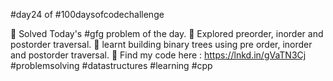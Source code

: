 #day24 of #100daysofcodechallenge

🎯 Solved Today's #gfg problem of the day.
🎯 Explored preorder, inorder and postorder traversal.
🎯 learnt building binary trees using pre order, inorder and postorder traversal.
🎯 Find my code here : https://lnkd.in/gVaTN3Cj
#problemsolving #datastructures #learning #cpp
